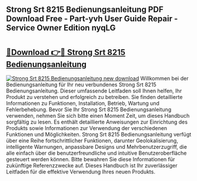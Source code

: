 ## Strong Srt 8215 Bedienungsanleitung PDF Download Free - Part-yvh User Guide Repair - Service Owner Edition nyqLG

# <h2><a href="http://df4q2f.blite.top/?on=Strong+Srt+8215+Bedienungsanleitung">🔗Download 👉🔴 Strong Srt 8215 Bedienungsanleitung</a></h2>

[![Strong Srt 8215 Bedienungsanleitung new download](https://i.imgur.com/lujVjoI.png)](http://df4q2f.blite.top/?on=Strong+Srt+8215+Bedienungsanleitung)
Willkommen bei der Bedienungsanleitung für Ihr neu verbundenes Strong Srt 8215 Bedienungsanleitung. Dieser umfassende Leitfaden soll Ihnen helfen, Ihr Produkt zu verstehen und erfolgreich zu betreiben. Sie finden detaillierte Informationen zu Funktionen, Installation, Betrieb, Wartung und Fehlerbehebung. Bevor Sie Ihr Strong Srt 8215 Bedienungsanleitung verwenden, nehmen Sie sich bitte einen Moment Zeit, um dieses Handbuch sorgfältig zu lesen. Es enthält detaillierte Anweisungen zur Einrichtung des Produkts sowie Informationen zur Verwendung der verschiedenen Funktionen und Möglichkeiten. Strong Srt 8215 Bedienungsanleitung verfügt über eine Reihe fortschrittlicher Funktionen, darunter Geolokalisierung, intelligente Warnungen, anpassbare Designs und Mehrbenutzerzugriff, die alle einfach über die benutzerfreundliche und intuitive Benutzeroberfläche gesteuert werden können. Bitte bewahren Sie diese Informationen für zukünftige Referenzzwecke auf. Dieses Handbuch ist Ihr zuverlässiger Leitfaden für die effektive Verwendung Ihres neuen Produkts.
